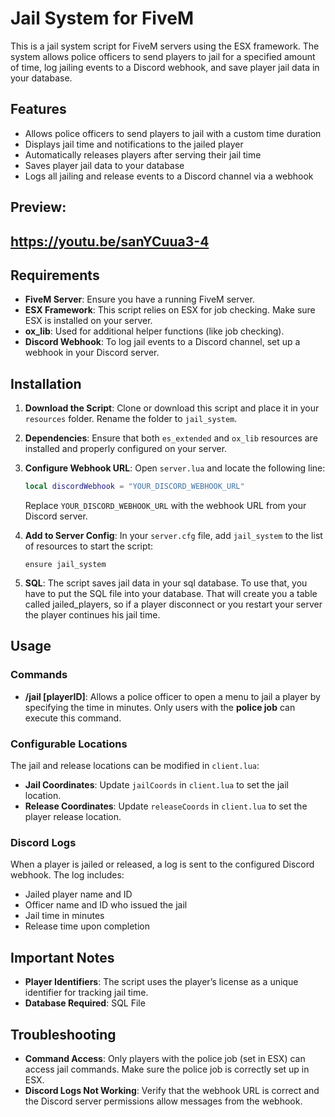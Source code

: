 
# Jail System for FiveM

This is a jail system script for FiveM servers using the ESX framework. The system allows police officers to send players to jail for a specified amount of time, log jailing events to a Discord webhook, and save player jail data in your database.

## Features

- Allows police officers to send players to jail with a custom time duration
- Displays jail time and notifications to the jailed player
- Automatically releases players after serving their jail time
- Saves player jail data to your database
- Logs all jailing and release events to a Discord channel via a webhook

## Preview:
## https://youtu.be/sanYCuua3-4 

## Requirements

- **FiveM Server**: Ensure you have a running FiveM server.
- **ESX Framework**: This script relies on ESX for job checking. Make sure ESX is installed on your server.
- **ox_lib**: Used for additional helper functions (like job checking).
- **Discord Webhook**: To log jail events to a Discord channel, set up a webhook in your Discord server.

## Installation

1. **Download the Script**: Clone or download this script and place it in your `resources` folder. Rename the folder to `jail_system`.

2. **Dependencies**: Ensure that both `es_extended` and `ox_lib` resources are installed and properly configured on your server.

3. **Configure Webhook URL**: Open `server.lua` and locate the following line:

   ```lua
   local discordWebhook = "YOUR_DISCORD_WEBHOOK_URL"
   ```

   Replace `YOUR_DISCORD_WEBHOOK_URL` with the webhook URL from your Discord server.

4. **Add to Server Config**: In your `server.cfg` file, add `jail_system` to the list of resources to start the script:

   ```plaintext
   ensure jail_system
   ```

5. **SQL**: The script saves jail data in your sql database. To use that, you have to put the SQL file into your database. That will create you a table called jailed_players, so if a player disconnect or you restart your server the player continues his jail time.

## Usage

### Commands

- **/jail [playerID]**: Allows a police officer to open a menu to jail a player by specifying the time in minutes. Only users with the **police job** can execute this command.


### Configurable Locations

The jail and release locations can be modified in `client.lua`:

- **Jail Coordinates**: Update `jailCoords` in `client.lua` to set the jail location.
- **Release Coordinates**: Update `releaseCoords` in `client.lua` to set the player release location.

### Discord Logs

When a player is jailed or released, a log is sent to the configured Discord webhook. The log includes:

- Jailed player name and ID
- Officer name and ID who issued the jail
- Jail time in minutes
- Release time upon completion

## Important Notes


- **Player Identifiers**: The script uses the player’s license as a unique identifier for tracking jail time.
- **Database Required**: SQL File 

## Troubleshooting

- **Command Access**: Only players with the police job (set in ESX) can access jail commands. Make sure the police job is correctly set up in ESX.
- **Discord Logs Not Working**: Verify that the webhook URL is correct and the Discord server permissions allow messages from the webhook.


